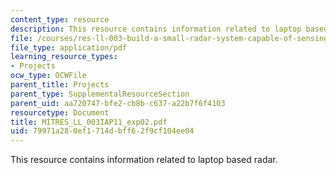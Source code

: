 ```yaml
---
content_type: resource
description: This resource contains information related to laptop based radar.
file: /courses/res-ll-003-build-a-small-radar-system-capable-of-sensing-range-doppler-and-synthetic-aperture-radar-imaging-january-iap-2011/79971a280ef1714dbff62f9cf104ee04_MITRES_LL_003IAP11_exp02.pdf
file_type: application/pdf
learning_resource_types:
- Projects
ocw_type: OCWFile
parent_title: Projects
parent_type: SupplementalResourceSection
parent_uid: aa720747-bfe2-cb8b-c637-a22b7f6f4103
resourcetype: Document
title: MITRES_LL_003IAP11_exp02.pdf
uid: 79971a28-0ef1-714d-bff6-2f9cf104ee04
---
```

This resource contains information related to laptop based radar.

